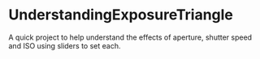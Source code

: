 # UnderstandingExposureTriangle
A quick project to help understand the effects of aperture, shutter speed and ISO using sliders to set each.
